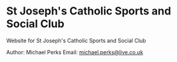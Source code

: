 # St Joseph's Catholic Sports and Social Club
Website for St Joseph's Catholic Sports and Social Club

Author: Michael Perks
Email: michael.perks@live.co.uk
